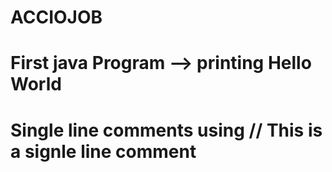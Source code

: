 # ACCIOJOB
# First java Program --> printing Hello World
# Single line comments using // This is a signle line comment
